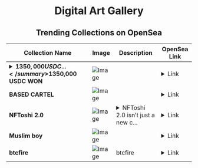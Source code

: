 <div align="center">

# Digital Art Gallery

## Trending Collections on OpenSea

| Collection Name                       | Image                                                                                     | Description                       | OpenSea Link                                                                                          |
|---------------------------------------|-------------------------------------------------------------------------------------------|-----------------------------------|--------------------------------------------------------------------------------------------------------|
| **<details><summary>$1350,000 USDC ...</summary>$1350,000 USDC WON</details>** | ![Image](https://i.seadn.io/s/raw/files/d99235d4f02c0e4180ca0539ee36db3d.jpg?w=500&auto=format?w=200&auto=format) |  | <details><summary>Link</summary>[$1350,000 USDC WON](https://opensea.io/collection/1350000-usdc-won-175)</details> |
| **BASED CARTEL** | ![Image](https://i.seadn.io/s/raw/files/5acafd35012b2fe52c6a7a61f6165903.jpg?w=500&auto=format?w=200&auto=format) |  | <details><summary>Link</summary>[BASED CARTEL](https://opensea.io/collection/based-cartel)</details> |
| **NFToshi 2.0** | ![Image](https://i.seadn.io/s/raw/files/f40b1d14cec9a02cbeac250ad544c9de.gif?w=500&auto=format?w=200&auto=format) | <details><summary>NFToshi 2.0 isn’t just a new c...</summary>NFToshi 2.0 isn’t just a new collection; it’s a complete overhaul designed to offer a more engaging and visually appealing experience. The collection consists of 10,000 unique NFTs, each carefully crafted to embody the spirit of Toshi’s rebranding. Whether you’re an OG holder or new to the Toshi community, NFToshi 2.0 offers something special for everyone.</details> | <details><summary>Link</summary>[NFToshi 2.0](https://opensea.io/collection/nftoshi2-0)</details> |
| **Muslim boy** | ![Image](https://i.seadn.io/s/raw/files/372b6c384464fe64ddd4a7e543be900b.png?w=500&auto=format?w=200&auto=format) |  | <details><summary>Link</summary>[Muslim boy](https://opensea.io/collection/muslim-boy)</details> |
| **btcfire** | ![Image](https://i.seadn.io/s/raw/files/19b89e0fd9de9aa82d27fa66bfdc7b7a.jpg?w=500&auto=format?w=200&auto=format) | btcfire | <details><summary>Link</summary>[btcfire](https://opensea.io/collection/btcfire-1)</details> |

</div>